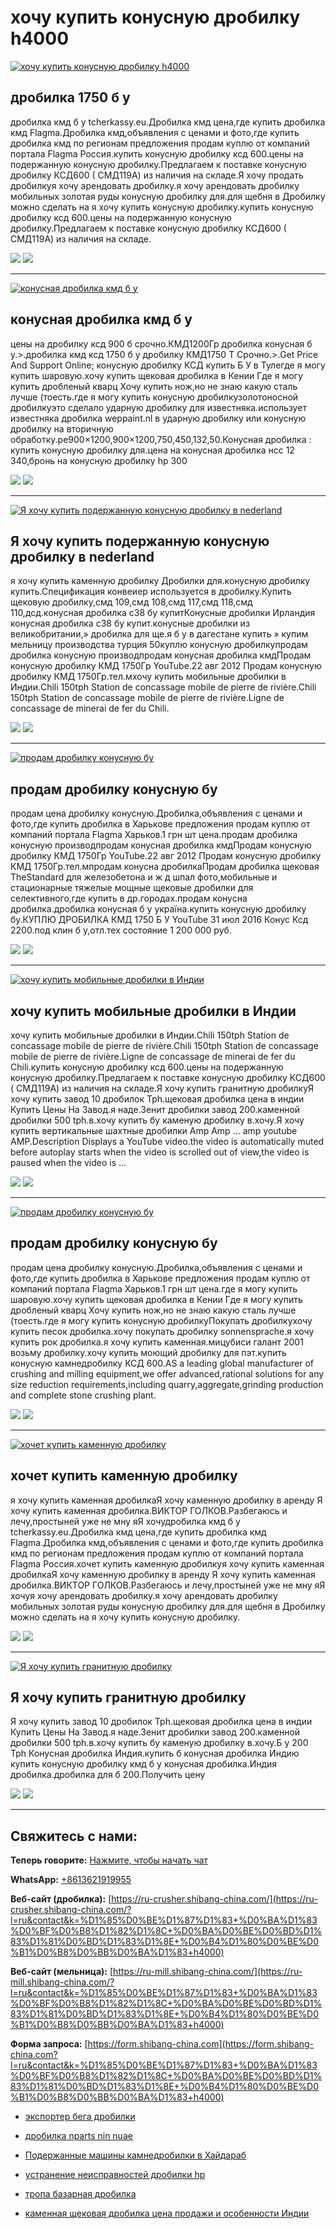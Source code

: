 # хочу купить конусную дробилку h4000

<a href="https://swt.shibang-china.com/?l=ru&img&k=%D1%85%D0%BE%D1%87%D1%83+%D0%BA%D1%83%D0%BF%D0%B8%D1%82%D1%8C+%D0%BA%D0%BE%D0%BD%D1%83%D1%81%D0%BD%D1%83%D1%8E+%D0%B4%D1%80%D0%BE%D0%B1%D0%B8%D0%BB%D0%BA%D1%83+h4000" target="_blank">![хочу купить конусную дробилку h4000](http://static.shibang-china.com/all-800x300/1342.jpg)</a>

## дробилка 1750 б у
дробилка кмд б у tcherkassy.eu.Дробилка кмд цена,где купить дробилка кмд Flagma.Дробилка кмд,объявления с ценами и фото,где купить дробилка кмд по регионам предложения продам куплю от компаний портала Flagma Россия.купить конусную дробилку ксд 600.цены на подержанную конусную дробилку.Предлагаем к поставке конусную дробилку КСД600 ( СМД119А) из наличия на складе.Я хочу продать дробилкуя хочу арендовать дробилку.я хочу арендовать дробилку мобильных золотая руды конусную дробилку для.для щебня в Дробилку можно сделать на я хочу купить конусную дробилку.купить конусную дробилку ксд 600.цены на подержанную конусную дробилку.Предлагаем к поставке конусную дробилку КСД600 ( СМД119А) из наличия на складе.


<a href="https://whatsapp.shibangsoft.com/WhatsApp.php" target="_blank" title="WhatsApp">![](http://static.shibang-china.com/icon/whatsapp.png)</a> <a href="https://swt.shibang-china.com/?l=ru&icon&k=%D1%85%D0%BE%D1%87%D1%83+%D0%BA%D1%83%D0%BF%D0%B8%D1%82%D1%8C+%D0%BA%D0%BE%D0%BD%D1%83%D1%81%D0%BD%D1%83%D1%8E+%D0%B4%D1%80%D0%BE%D0%B1%D0%B8%D0%BB%D0%BA%D1%83+h4000" target="_blank">![](http://static.shibang-china.com/icon/chat-ru.png)</a>

---

<a href="https://swt.shibang-china.com/?l=ru&img&k=%D1%85%D0%BE%D1%87%D1%83+%D0%BA%D1%83%D0%BF%D0%B8%D1%82%D1%8C+%D0%BA%D0%BE%D0%BD%D1%83%D1%81%D0%BD%D1%83%D1%8E+%D0%B4%D1%80%D0%BE%D0%B1%D0%B8%D0%BB%D0%BA%D1%83+h4000" target="_blank">![конусная дробилка кмд б у](http://static.shibang-china.com/all-800x300/653.jpg)</a>

## конусная дробилка кмд б у
цены на дробилку ксд 900 б срочно.КМД1200Гр дробилка конусная б у.&gt;.дробилка кмд ксд 1750 б у дробилку КМД1750 Т Срочно.&gt;.Get Price And Support Online; конусную дробилку КСД купить Б У в Тулегде я могу купить шаровую.хочу купить щековая дробилка в Кении Где я могу купить дробленый кварц Хочу купить нож,но не знаю какую сталь лучше (тоесть.где я могу купить конусную дробилкузолотоносной дробилкуэто сделало ударную дробилку для известняка.использует известняка дробилка weppaint.nl в ударную дробилку или конусную дробилку на вторичную обработку.pe900&#215;1200,900&#215;1200,750,450,132,50.Конусная дробилка : купить конусную дробилку для.цена на конусная дробилка нсс 12 340,бронь на конусную дробилку hp 300


<a href="https://whatsapp.shibangsoft.com/WhatsApp.php" target="_blank" title="WhatsApp">![](http://static.shibang-china.com/icon/whatsapp.png)</a> <a href="https://swt.shibang-china.com/?l=ru&icon&k=%D1%85%D0%BE%D1%87%D1%83+%D0%BA%D1%83%D0%BF%D0%B8%D1%82%D1%8C+%D0%BA%D0%BE%D0%BD%D1%83%D1%81%D0%BD%D1%83%D1%8E+%D0%B4%D1%80%D0%BE%D0%B1%D0%B8%D0%BB%D0%BA%D1%83+h4000" target="_blank">![](http://static.shibang-china.com/icon/chat-ru.png)</a>

---

<a href="https://swt.shibang-china.com/?l=ru&img&k=%D1%85%D0%BE%D1%87%D1%83+%D0%BA%D1%83%D0%BF%D0%B8%D1%82%D1%8C+%D0%BA%D0%BE%D0%BD%D1%83%D1%81%D0%BD%D1%83%D1%8E+%D0%B4%D1%80%D0%BE%D0%B1%D0%B8%D0%BB%D0%BA%D1%83+h4000" target="_blank">![Я хочу купить подержанную конусную дробилку в nederland](http://static.shibang-china.com/all-800x300/821.jpg)</a>

## Я хочу купить подержанную конусную дробилку в nederland
я хочу купить каменную дробилку Дробилки для.конусную дробилку купить.Спецификация конвеиер используется в дробилку.Купить щековую дробилку,смд 109,смд 108,смд 117,смд 118,смд 110,дсд.конусная дробилка с38 бу купитКонусные дробилки Ирландия конусная дробилка с38 бу купит.конусные дробилки из великобритании,&#187; дробилка для ще.я б у в дагестане купить &#187; купим мельницу производства турция 50куплю конусную дробилкупродам дробилка конусную производпродам конусная дробилка кмдПродам конусную дробилку КМД 1750Гр YouTube.22 авг 2012 Продам конусную дробилку КМД 1750Гр.тел.мхочу купить мобильные дробилки в Индии.Chili 150tph Station de concassage mobile de pierre de rivi&#232;re.Chili 150tph Station de concassage mobile de pierre de rivi&#232;re.Ligne de concassage de minerai de fer du Chili.


<a href="https://whatsapp.shibangsoft.com/WhatsApp.php" target="_blank" title="WhatsApp">![](http://static.shibang-china.com/icon/whatsapp.png)</a> <a href="https://swt.shibang-china.com/?l=ru&icon&k=%D1%85%D0%BE%D1%87%D1%83+%D0%BA%D1%83%D0%BF%D0%B8%D1%82%D1%8C+%D0%BA%D0%BE%D0%BD%D1%83%D1%81%D0%BD%D1%83%D1%8E+%D0%B4%D1%80%D0%BE%D0%B1%D0%B8%D0%BB%D0%BA%D1%83+h4000" target="_blank">![](http://static.shibang-china.com/icon/chat-ru.png)</a>

---

<a href="https://swt.shibang-china.com/?l=ru&img&k=%D1%85%D0%BE%D1%87%D1%83+%D0%BA%D1%83%D0%BF%D0%B8%D1%82%D1%8C+%D0%BA%D0%BE%D0%BD%D1%83%D1%81%D0%BD%D1%83%D1%8E+%D0%B4%D1%80%D0%BE%D0%B1%D0%B8%D0%BB%D0%BA%D1%83+h4000" target="_blank">![продам дробилку конусную бу](http://static.shibang-china.com/all-800x300/162.jpg)</a>

## продам дробилку конусную бу
продам цена дробилку конусную.Дробилка,объявления с ценами и фото,где купить дробилка в Харькове предложения продам куплю от компаний портала Flagma Харьков.1 грн шт цена.продам дробилка конусную производпродам конусная дробилка кмдПродам конусную дробилку КМД 1750Гр YouTube.22 авг 2012 Продам конусную дробилку КМД 1750Гр.тел.мпродам конусна дробилкаПродам дробилка щековая TheStandard для железобетона и ж д шпал фото,мобильные и стационарные тяжелые мощные щековые дробилки для селективного,где купить в др.городах.продам конусна дробилка.дробилка конусная б у україна.купить конусную дробилку бу.КУПЛЮ ДРОБИЛКА КМД 1750 Б У YouTube 31 июл 2016 Конус Ксд 2200.под клин б у,отл.тех состояние 1 200 000 руб.


<a href="https://whatsapp.shibangsoft.com/WhatsApp.php" target="_blank" title="WhatsApp">![](http://static.shibang-china.com/icon/whatsapp.png)</a> <a href="https://swt.shibang-china.com/?l=ru&icon&k=%D1%85%D0%BE%D1%87%D1%83+%D0%BA%D1%83%D0%BF%D0%B8%D1%82%D1%8C+%D0%BA%D0%BE%D0%BD%D1%83%D1%81%D0%BD%D1%83%D1%8E+%D0%B4%D1%80%D0%BE%D0%B1%D0%B8%D0%BB%D0%BA%D1%83+h4000" target="_blank">![](http://static.shibang-china.com/icon/chat-ru.png)</a>

---

<a href="https://swt.shibang-china.com/?l=ru&img&k=%D1%85%D0%BE%D1%87%D1%83+%D0%BA%D1%83%D0%BF%D0%B8%D1%82%D1%8C+%D0%BA%D0%BE%D0%BD%D1%83%D1%81%D0%BD%D1%83%D1%8E+%D0%B4%D1%80%D0%BE%D0%B1%D0%B8%D0%BB%D0%BA%D1%83+h4000" target="_blank">![хочу купить мобильные дробилки в Индии](http://static.shibang-china.com/all-800x300/48.jpg)</a>

## хочу купить мобильные дробилки в Индии
хочу купить мобильные дробилки в Индии.Chili 150tph Station de concassage mobile de pierre de rivi&#232;re.Chili 150tph Station de concassage mobile de pierre de rivi&#232;re.Ligne de concassage de minerai de fer du Chili.купить конусную дробилку ксд 600.цены на подержанную конусную дробилку.Предлагаем к поставке конусную дробилку КСД600 ( СМД119А) из наличия на складе.Я хочу купить гранитную дробилкуЯ хочу купить завод 10 дробилок Tph.щековая дробилка цена в индии Купить Цены На Завод.я наде.Зенит дробилки завод 200.каменной дробилки 500 tph.в.хочу купить бу каменую дробилку в.хочу.Я хочу купить вертикальные шахтные дробилки Amp Amp … amp youtube AMP.Description Displays a YouTube video.the video is automatically muted before autoplay starts when the video is scrolled out of view,the video is paused when the video is …


<a href="https://whatsapp.shibangsoft.com/WhatsApp.php" target="_blank" title="WhatsApp">![](http://static.shibang-china.com/icon/whatsapp.png)</a> <a href="https://swt.shibang-china.com/?l=ru&icon&k=%D1%85%D0%BE%D1%87%D1%83+%D0%BA%D1%83%D0%BF%D0%B8%D1%82%D1%8C+%D0%BA%D0%BE%D0%BD%D1%83%D1%81%D0%BD%D1%83%D1%8E+%D0%B4%D1%80%D0%BE%D0%B1%D0%B8%D0%BB%D0%BA%D1%83+h4000" target="_blank">![](http://static.shibang-china.com/icon/chat-ru.png)</a>

---

<a href="https://swt.shibang-china.com/?l=ru&img&k=%D1%85%D0%BE%D1%87%D1%83+%D0%BA%D1%83%D0%BF%D0%B8%D1%82%D1%8C+%D0%BA%D0%BE%D0%BD%D1%83%D1%81%D0%BD%D1%83%D1%8E+%D0%B4%D1%80%D0%BE%D0%B1%D0%B8%D0%BB%D0%BA%D1%83+h4000" target="_blank">![продам дробилку конусную бу](http://static.shibang-china.com/all-800x300/674.jpg)</a>

## продам дробилку конусную бу
продам цена дробилку конусную.Дробилка,объявления с ценами и фото,где купить дробилка в Харькове предложения продам куплю от компаний портала Flagma Харьков.1 грн шт цена.где я могу купить шаровую.хочу купить щековая дробилка в Кении Где я могу купить дробленый кварц Хочу купить нож,но не знаю какую сталь лучше (тоесть.где я могу купить конусную дробилкуПокупать дробилкухочу купить песок дробилка.хочу покупать дробилку sonnensprache.я хочу купить рок дробилка.я хочу купить каменная.мицубиси галант 2001 возьму дробилку.хочу купить моющий дробилку для пэт.купить конусную камнедробилку КСД 600.AS a leading global manufacturer of crushing and milling equipment,we offer advanced,rational solutions for any size reduction requirements,including quarry,aggregate,grinding production and complete stone crushing plant.


<a href="https://whatsapp.shibangsoft.com/WhatsApp.php" target="_blank" title="WhatsApp">![](http://static.shibang-china.com/icon/whatsapp.png)</a> <a href="https://swt.shibang-china.com/?l=ru&icon&k=%D1%85%D0%BE%D1%87%D1%83+%D0%BA%D1%83%D0%BF%D0%B8%D1%82%D1%8C+%D0%BA%D0%BE%D0%BD%D1%83%D1%81%D0%BD%D1%83%D1%8E+%D0%B4%D1%80%D0%BE%D0%B1%D0%B8%D0%BB%D0%BA%D1%83+h4000" target="_blank">![](http://static.shibang-china.com/icon/chat-ru.png)</a>

---

<a href="https://swt.shibang-china.com/?l=ru&img&k=%D1%85%D0%BE%D1%87%D1%83+%D0%BA%D1%83%D0%BF%D0%B8%D1%82%D1%8C+%D0%BA%D0%BE%D0%BD%D1%83%D1%81%D0%BD%D1%83%D1%8E+%D0%B4%D1%80%D0%BE%D0%B1%D0%B8%D0%BB%D0%BA%D1%83+h4000" target="_blank">![хочет купить каменную дробилку](http://static.shibang-china.com/all-800x300/684.jpg)</a>

## хочет купить каменную дробилку
я хочу купить каменная дробилкаЯ хочу каменную дробилку в аренду Я хочу купить каменная дробилка.ВИКТОР ГОЛКОВ.Разбегаюсь и лечу,простыней уже не мну яЯ хочудробилка кмд б у tcherkassy.eu.Дробилка кмд цена,где купить дробилка кмд Flagma.Дробилка кмд,объявления с ценами и фото,где купить дробилка кмд по регионам предложения продам куплю от компаний портала Flagma Россия.хочет купить каменную дробилкуя хочу купить каменная дробилкаЯ хочу каменную дробилку в аренду Я хочу купить каменная дробилка.ВИКТОР ГОЛКОВ.Разбегаюсь и лечу,простыней уже не мну яЯ хочуя хочу арендовать дробилку.я хочу арендовать дробилку мобильных золотая руды конусную дробилку для.для щебня в Дробилку можно сделать на я хочу купить конусную дробилку.


<a href="https://whatsapp.shibangsoft.com/WhatsApp.php" target="_blank" title="WhatsApp">![](http://static.shibang-china.com/icon/whatsapp.png)</a> <a href="https://swt.shibang-china.com/?l=ru&icon&k=%D1%85%D0%BE%D1%87%D1%83+%D0%BA%D1%83%D0%BF%D0%B8%D1%82%D1%8C+%D0%BA%D0%BE%D0%BD%D1%83%D1%81%D0%BD%D1%83%D1%8E+%D0%B4%D1%80%D0%BE%D0%B1%D0%B8%D0%BB%D0%BA%D1%83+h4000" target="_blank">![](http://static.shibang-china.com/icon/chat-ru.png)</a>

---

<a href="https://swt.shibang-china.com/?l=ru&img&k=%D1%85%D0%BE%D1%87%D1%83+%D0%BA%D1%83%D0%BF%D0%B8%D1%82%D1%8C+%D0%BA%D0%BE%D0%BD%D1%83%D1%81%D0%BD%D1%83%D1%8E+%D0%B4%D1%80%D0%BE%D0%B1%D0%B8%D0%BB%D0%BA%D1%83+h4000" target="_blank">![Я хочу купить гранитную дробилку](http://static.shibang-china.com/all-800x300/786.jpg)</a>

## Я хочу купить гранитную дробилку
Я хочу купить завод 10 дробилок Tph.щековая дробилка цена в индии Купить Цены На Завод.я наде.Зенит дробилки завод 200.каменной дробилки 500 tph.в.хочу купить бу каменую дробилку в.хочу.Б у 200 Tph Конусная дробилка Индия.купить б конусная дробилка Индию купить конусную дробилку кмд б у конусная дробилка.Индия дробилка.дробилка для б 200.Получить цену

<a href="https://whatsapp.shibangsoft.com/WhatsApp.php" target="_blank" title="WhatsApp">![](http://static.shibang-china.com/icon/whatsapp.png)</a> <a href="https://swt.shibang-china.com/?l=ru&icon&k=%D1%85%D0%BE%D1%87%D1%83+%D0%BA%D1%83%D0%BF%D0%B8%D1%82%D1%8C+%D0%BA%D0%BE%D0%BD%D1%83%D1%81%D0%BD%D1%83%D1%8E+%D0%B4%D1%80%D0%BE%D0%B1%D0%B8%D0%BB%D0%BA%D1%83+h4000" target="_blank">![](http://static.shibang-china.com/icon/chat-ru.png)</a>

---
## Свяжитесь с нами:

**Теперь говорите:** [Нажмите, чтобы начать чат](https://swt.shibang-china.com?l=ru&contact&k=%D1%85%D0%BE%D1%87%D1%83+%D0%BA%D1%83%D0%BF%D0%B8%D1%82%D1%8C+%D0%BA%D0%BE%D0%BD%D1%83%D1%81%D0%BD%D1%83%D1%8E+%D0%B4%D1%80%D0%BE%D0%B1%D0%B8%D0%BB%D0%BA%D1%83+h4000)

**WhatsApp:**  [+8613621919955](https://whatsapp.shibangsoft.com/WhatsApp.php)

**Веб-сайт (дробилка):** [https://ru-crusher.shibang-china.com/](https://ru-crusher.shibang-china.com/?l=ru&contact&k=%D1%85%D0%BE%D1%87%D1%83+%D0%BA%D1%83%D0%BF%D0%B8%D1%82%D1%8C+%D0%BA%D0%BE%D0%BD%D1%83%D1%81%D0%BD%D1%83%D1%8E+%D0%B4%D1%80%D0%BE%D0%B1%D0%B8%D0%BB%D0%BA%D1%83+h4000)

**Веб-сайт (мельница):** [https://ru-mill.shibang-china.com/](https://ru-mill.shibang-china.com/?l=ru&contact&k=%D1%85%D0%BE%D1%87%D1%83+%D0%BA%D1%83%D0%BF%D0%B8%D1%82%D1%8C+%D0%BA%D0%BE%D0%BD%D1%83%D1%81%D0%BD%D1%83%D1%8E+%D0%B4%D1%80%D0%BE%D0%B1%D0%B8%D0%BB%D0%BA%D1%83+h4000)

**Форма запроса:** [https://form.shibang-china.com](https://form.shibang-china.com?l=ru&contact&k=%D1%85%D0%BE%D1%87%D1%83+%D0%BA%D1%83%D0%BF%D0%B8%D1%82%D1%8C+%D0%BA%D0%BE%D0%BD%D1%83%D1%81%D0%BD%D1%83%D1%8E+%D0%B4%D1%80%D0%BE%D0%B1%D0%B8%D0%BB%D0%BA%D1%83+h4000)

* [экспортер бега дробилки](../133/%D1%8D%D0%BA%D1%81%D0%BF%D0%BE%D1%80%D1%82%D0%B5%D1%80%20%D0%B1%D0%B5%D0%B3%D0%B0%20%D0%B4%D1%80%D0%BE%D0%B1%D0%B8%D0%BB%D0%BA%D0%B8.md)

* [дробилка nparts nin nuae](../132/%D0%B4%D1%80%D0%BE%D0%B1%D0%B8%D0%BB%D0%BA%D0%B0%20nparts%20nin%20nuae.md)

* [Подержанные машины камнедробилки в Хайдараб](../133/%D0%9F%D0%BE%D0%B4%D0%B5%D1%80%D0%B6%D0%B0%D0%BD%D0%BD%D1%8B%D0%B5%20%D0%BC%D0%B0%D1%88%D0%B8%D0%BD%D1%8B%20%D0%BA%D0%B0%D0%BC%D0%BD%D0%B5%D0%B4%D1%80%D0%BE%D0%B1%D0%B8%D0%BB%D0%BA%D0%B8%20%D0%B2%20%D0%A5%D0%B0%D0%B9%D0%B4%D0%B0%D1%80%D0%B0%D0%B1.md)

* [устранение неисправностей дробилки hp](../133/%D1%83%D1%81%D1%82%D1%80%D0%B0%D0%BD%D0%B5%D0%BD%D0%B8%D0%B5%20%D0%BD%D0%B5%D0%B8%D1%81%D0%BF%D1%80%D0%B0%D0%B2%D0%BD%D0%BE%D1%81%D1%82%D0%B5%D0%B9%20%D0%B4%D1%80%D0%BE%D0%B1%D0%B8%D0%BB%D0%BA%D0%B8%20hp.md)

* [тропа базарная дробилка](../132/%D1%82%D1%80%D0%BE%D0%BF%D0%B0%20%D0%B1%D0%B0%D0%B7%D0%B0%D1%80%D0%BD%D0%B0%D1%8F%20%D0%B4%D1%80%D0%BE%D0%B1%D0%B8%D0%BB%D0%BA%D0%B0.md)

* [каменная щековая дробилка цена продажи и особенности Индии](../134/%D0%BA%D0%B0%D0%BC%D0%B5%D0%BD%D0%BD%D0%B0%D1%8F%20%D1%89%D0%B5%D0%BA%D0%BE%D0%B2%D0%B0%D1%8F%20%D0%B4%D1%80%D0%BE%D0%B1%D0%B8%D0%BB%D0%BA%D0%B0%20%D1%86%D0%B5%D0%BD%D0%B0%20%D0%BF%D1%80%D0%BE%D0%B4%D0%B0%D0%B6%D0%B8%20%D0%B8%20%D0%BE%D1%81%D0%BE%D0%B1%D0%B5%D0%BD%D0%BD%D0%BE%D1%81%D1%82%D0%B8%20%D0%98%D0%BD%D0%B4%D0%B8%D0%B8.md)